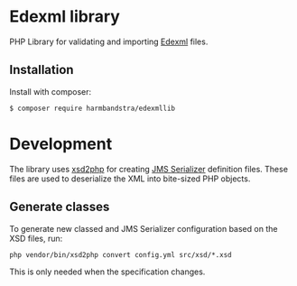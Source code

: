 # Edexml library

PHP Library for validating and importing [Edexml](https://www.edustandaard.nl/standaarden/afspraken/afspraak/edexml/2.0/) files.

## Installation

Install with composer:

`$ composer require harmbandstra/edexmllib`

# Development

The library uses [xsd2php](https://github.com/goetas-webservices/xsd2php) for creating [JMS Serializer](http://jmsyst.com/libs/serializer) definition files. These files are used to deserialize the XML into bite-sized PHP objects.

## Generate classes

To generate new classed and JMS Serializer configuration based on the XSD files, run: 

`php vendor/bin/xsd2php convert config.yml src/xsd/*.xsd`

This is only needed when the specification changes.
